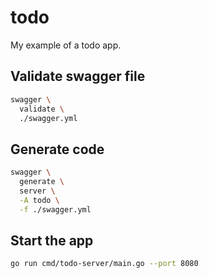 # todo

My example of a todo app.

## Validate swagger file

```sh
swagger \
  validate \
  ./swagger.yml
```

## Generate code

```sh
swagger \
  generate \
  server \
  -A todo \
  -f ./swagger.yml
```

## Start the app

```sh
go run cmd/todo-server/main.go --port 8080
```
